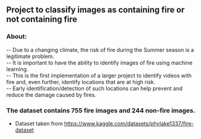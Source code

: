 ## Project to classify images as containing fire or not containing fire

### About:
  -- Due to a changing climate, the risk of fire during the Summer season is a legitimate problem.  
  -- It is important to have the ability to identify images of fire using machine learning.  
  -- This is the first implementation of a larger project to identify videos with fire and, even further, identify locations that are at high risk.  
  -- Early identification/detection of such locations can help prevent and reduce the damage caused by fires.  

### The dataset contains 755 fire images and 244 non-fire images.
  - Dataset taken from https://www.kaggle.com/datasets/phylake1337/fire-dataset
